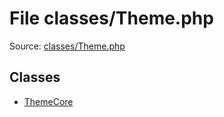File classes/Theme.php
=========

Source: [classes/Theme.php](https://github.com/PrestaShop/PrestaShop/blob/1.6.0.8/classes/Theme.php)


Classes
-------

* [ThemeCore](class.ThemeCore.md)

